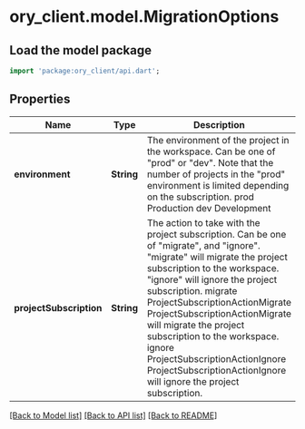 # ory_client.model.MigrationOptions

## Load the model package
```dart
import 'package:ory_client/api.dart';
```

## Properties
Name | Type | Description | Notes
------------ | ------------- | ------------- | -------------
**environment** | **String** | The environment of the project in the workspace. Can be one of \"prod\" or \"dev\". Note that the number of projects in the \"prod\" environment is limited depending on the subscription. prod Production dev Development | 
**projectSubscription** | **String** | The action to take with the project subscription. Can be one of \"migrate\", and \"ignore\". \"migrate\" will migrate the project subscription to the workspace. \"ignore\" will ignore the project subscription. migrate ProjectSubscriptionActionMigrate  ProjectSubscriptionActionMigrate will migrate the project subscription to the  workspace. ignore ProjectSubscriptionActionIgnore  ProjectSubscriptionActionIgnore will ignore the project subscription. | 

[[Back to Model list]](../README.md#documentation-for-models) [[Back to API list]](../README.md#documentation-for-api-endpoints) [[Back to README]](../README.md)


